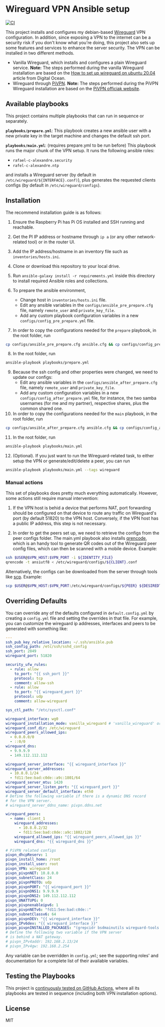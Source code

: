 # Wireguard VPN Ansible setup

[![CI][badge-gh-actions]][link-gh-actions]

This project installs and configures my debian-based [Wireguard](https://www.wireguard.com/) VPN configuration. In addition, since exposing a VPN to the internet can be a security risk if you don't know what you're doing, this project also sets up some features and services to enhance the server security. The VPN can be installed in two different methods.
- Vanilla Wireguard, which installs and configures a plain Wireguard service.
**Note:** The steps performed during the vanilla Wireguard installation are based on the [How to set up wireguard on ubuntu 20.04](https://www.digitalocean.com/community/tutorials/how-to-set-up-wireguard-on-ubuntu-20-04) article from Digital Ocean. 
- Wireguard through [PiVPN](https://www.pivpn.io/).
**Note:** The steps performed during the PiVPN Wireguard installation are based on the [PiVPN officiak website](https://www.pivpn.io/). 

## Available playbooks

This project contains multiple playbooks that can run in sequence or separately.

**`playbooks/prepare.yml`**: This playbook creates a new ansible user with a new private key in the target machine and changes the default ssh port.

**`playbooks/main.yml`**: (requires prepare.yml to be run before) This playbook runs the major chunk of the VPN setup. It runs the following ansible roles:
- `rafael-c-alexandre.security`
- `rafel-c-alexandre.ntp`

and installs a Wireguard server (by default in `/etc/wireguard/${INTERFACE}.conf)`), plus generates the requested clients configs (by default in `/etc/wireguard/configs`). 


## Installation

The recommend installation guide is as follows:

1. Ensure the Raspberry Pi has Pi OS installed and SSH running and reachable.
2. Get the PI IP address or hostname through `ip a` (or any other network-related tool) or in the router UI.
3. Add the IP address/hostname in an inventory file such as `inventories/hosts.ini`.
4. Clone or download this repository to your local drive.
5. Run `ansible-galaxy install -r requirements.yml` inside this directory to install required Ansible roles and collections.
6. To prepare the ansible environment,
    - Change host in `inventories/hosts.ini` file.
    - Edit any ansible variables in the `configs/ansible_pre_prepare.cfg` file, namely `remote_user` and `private_key_file`.
    - Add any custom playbook configuration variables in a new `configs/config_pre_prepare.yml` file.

7. In order to copy the configurations needed for the `prepare` playbook, in the root folder, run 
```bash
cp configs/ansible_pre_prepare.cfg ansible.cfg && cp configs/config_pre_prepare.yml config.yml && cp inventories/hosts.ini inventory
```
8. In the root folder, run 
``` bash
ansible-playbook playbooks/prepare.yml
``` 
9. Because the ssh config and other properties were changed, we need to update our configs:
    - Edit any ansible variables in the `configs/ansible_after_prepare.cfg` file, namely `remote_user` and `private_key_file`.
    - Add any custom configuration variables in a new `configs/config_after_prepare.yml` file, for instance, the two samba usernames (for me and my partner), respective shares, plus the common shared one.
10. In order to copy the configurations needed for the `main` playbook, in the root folder, run 
```bash
cp configs/ansible_after_prepare.cfg ansible.cfg && cp configs/config_after_prepare.yml config.yml && cp inventories/hosts.ini inventory
``` 
11. In the root folder, run  
``` bash
ansible-playbook playbooks/main.yml
``` 

12. (Optional). If you just want to run the Wireguard-related task, to either setup the VPN or generate/edit/delete a peer, you can run 
```bash
ansible-playbook playbooks/main.yml --tags wireguard
``` 

### Manual actions

This set of playbooks does pretty much everything automatically. However, some actions still require manual intervention:

1. If the VPN host is behid a device that performs NAT, port forwarding should be configured on that device to route any traffic on Wireguard's port (by default 51820) to the VPN host. Conversely, if the VPN host has a public IP address, this step is not necessary.

2. In order to get the peers set up, we need to retrieve the configs from the peer configs folder. The main.yml playbook also installs [qrencode](https://linux.die.net/man/1/qrencode), which is an handy tool to generate QR codes out of the Wireguard peer config files, which can then be scanned with a mobile device. Example:
```bash 
ssh $USER@$VPN_HOST:$VPN_PORT -i ${IDENTITY_FILE}
qrencode -t ansiutf8 < /etc/wireguard/configs/${CLIENT}.conf
```

Alternatively, the configs can be downloaded from the server through tools like [scp](https://linux.die.net/man/1/scp). Example: 
```bash 
scp $USER@$VPN_HOST:$VPN_PORT:/etc/wireguard/configs/${PEER} ${DESIREDTARGETLOCATION} -i ${IDENTITY_FILE}
```

## Overriding Defaults

You can override any of the defaults configured in `default.config.yml` by creating a `config.yml` file and setting the overrides in that file. For example, you can customize the wireguard ip addresses, interfaces and peers to be generated with something like:

```yaml
---
ssh_pub_key_relative_location: ~/.ssh/ansible.pub
ssh_config_path: /etc/ssh/sshd_config
ssh_port: 2849
wireguard_port: 51820

security_ufw_rules:
  - rule: allow
    to_port: "{{ ssh_port }}"
    protocol: tcp
    comment: allow-ssh
  - rule: allow
    to_port: "{{ wireguard_port }}"
    protocol: udp
    comment: allow-wireguard

sys_ctl_path: "/etc/sysctl.conf"

wireguard_interface: wg0
wireguard_installation_mode: vanilla_wireguard # 'vanilla_wireguard' or 'pivpn'.
wireguard_conf_dir: /etc/wireguard
wireguard_peers_allowed_ips:
  - 0.0.0.0/0
  - ::0/0
wireguard_dns:
  - 9.9.9.9
  - 149.112.112.112

wireguard_server_interface: "{{ wireguard_interface }}"
wireguard_server_addresses:
  - 10.8.0.1/24
  - fd11:5ee:bad:c0de::a9c:1801/64
wireguard_server_mtu: 1420
wireguard_server_listen_port: "{{ wireguard_port }}"
wireguard_server_default_interface: eth0
# Define the following variable if there is a dynamic DNS record
# for the VPN server.
# wireguard_server_ddns_name: pivpn.ddns.net

wireguard_peers:
  - name: client_1
    wireguard_addresses:
      - 10.8.0.2/32
      - fd11:5ee:bad:c0de::a9c:1802/128
    wireguard_allowed_ips: "{{ wireguard_peers_allowed_ips }}"
    wireguard_dns: "{{ wireguard_dns }}"

# PiVPN related configs
pivpn_dhcpReserv: 1
pivpn_install_home: /root
pivpn_install_user: root
pivpn_VPN: wireguard
pivpn_pivpnNET: 10.8.0.0
pivpn_subnetClass: 24
pivpn_pivpnPROTO: udp
pivpn_pivpnPORT: "{{ wireguard_port }}"
pivpn_pivpnDNS1: 9.9.9.9
pivpn_pivpnDNS2: 149.112.112.112
pivpn_UNATTUPG: 0
pivpn_pivpnenableipv6: 1
pivpn_pivpnNETv6: "fd11:5ee:bad:c0de::"
pivpn_subnetClassv6: 64
pivpn_pivpnDEV: "{{ wireguard_interface }}"
pivpn_IPv6dev: "{{ wireguard_interface }}"
pivpn_pivpnINSTALLED_PACKAGES: "(grepcidr bsdmainutils wireguard-tools qrencode)"
# Define the following two variable if the VPN server
# is behind a NAT gateway.
# pivpn_IPv4addr: 192.168.2.13/24
# pivpn_IPv4gw: 192.168.2.254

```

Any variable can be overridden in `config.yml`; see the supporting roles' and documentation for a complete list of their available variables.


## Testing the Playbooks

This project is [continuously tested on GitHub Actions](https://github.com/rafael-c-alexandre/vpn-playbook/actions/workflows/ci.yml), where all its playbooks are tested in sequence (including both VPN installation options).


License
-------

MIT

[badge-gh-actions]: https://github.com/rafael-c-alexandre/vpn-playbook/actions/workflows/ci.yml/badge.svg
[link-gh-actions]: https://github.com/rafael-c-alexandre/vpn-playbook/actions/workflows/ci.yml
